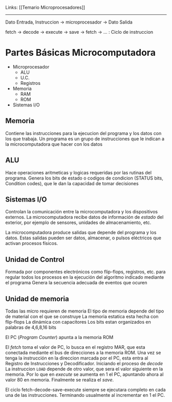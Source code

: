 Links: [[Temario Microprocesadores]]
___
Dato Entrada, Instruccion -> microprocesador -> Dato Salida

fetch -> decode -> execute -> save -> fetch -> ... : Ciclo de instruccion

# Partes Básicas Microcomputadora
- Microprocesador
	- ALU
	- U.C.
	- Registros
- Memoria
	- RAM
	- ROM
- Sistemas I/O

## Memoria
Contiene las instrucciones para la ejecucion del programa y los datos con los que trabaja.
Un programa es un grupo de instrucciones que le indican a la microcomputadora que hacer con los datos

## ALU
Hace operaciones aritmeticas y logicas requeridas por las rutinas del programa.
Genera los bits de estado o codigos de condicion (STATUS bits, Condition codes), que le dan la capacidad de tomar decisiones 

## Sistemas I/O
Controlan la comunicación entre la microcomputadora y los dispositivos externos.
La microcomputadora recibe datos de información de *estado* del exterior, por ejemplo de sensores, unidades de almacenamiento, etc.

La microcomputadora produce salidas que depende del programa y los datos.
Estas salidas pueden ser datos, almacenar, o pulsos eléctricos que activan procesos físicos.

## Unidad de Control
Formada por componentes electrónicos como flip-flops, registros, etc. para regular todos los procesos en la ejecución del algoritmo indicado mediante el programa
Genera la secuencia adecuada de eventos que ocuren


## Unidad de memoria
Todas las micro requieren de memoria 
El tipo de memoria depende del tipo de material con el que se construye
La memoria estatica esta hecha con flip-flops
La dinámica con capacitores
Los bits estan organizados en palabras de 4,6,8,16 bits



El PC (*Program Counter*) apunta a la memoria ROM


El *fetch* toma el valor de PC, lo busca en el registro MAR, que esta conectada mediante el bus de direcciones a la memoria ROM.
Una vez se tenga la instrucción en la direccion marcada por el PC, esta entra al Registro de Instrucciones y Decodificador. Iniciando el proceso de *decode*
La instruccion `LOAD` depende de otro valor, que sera el valor siguiente en la memoria. Por lo que en *execute* se aumenta en 1 el PC, apuntando ahora al valor 80 en memoria.
Finalmente se realiza el *save*.

El ciclo fetch-decode-save-execute siempre se ejecutara completo en cada una de las instrucciones. Terminando usualmente al incrementar en 1 el PC.

